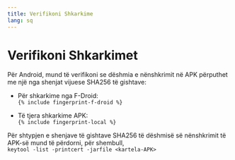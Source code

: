 ```yaml
---
title: Verifikoni Shkarkime
lang: sq
---
```




<!-- GENERATED FILE -- DO NOT EDIT -->



# Verifikoni Shkarkimet

Për Android, mund të verifikoni se dëshmia e nënshkrimit në APK përputhet me një nga shenjat vijuese SHA256 të gishtave:  

* Për shkarkime nga F-Droid:  
  `{% include fingerprint-f-droid %}`

* Të tjera shkarkime APK:  
  `{% include fingerprint-local %}`

Për shtypjen e shenjave të gishtave SHA256 të dëshmisë së nënshkrimit të APK-së mund të përdorni, për shembull,  
`keytool -list -printcert -jarfile <kartela-APK>`

